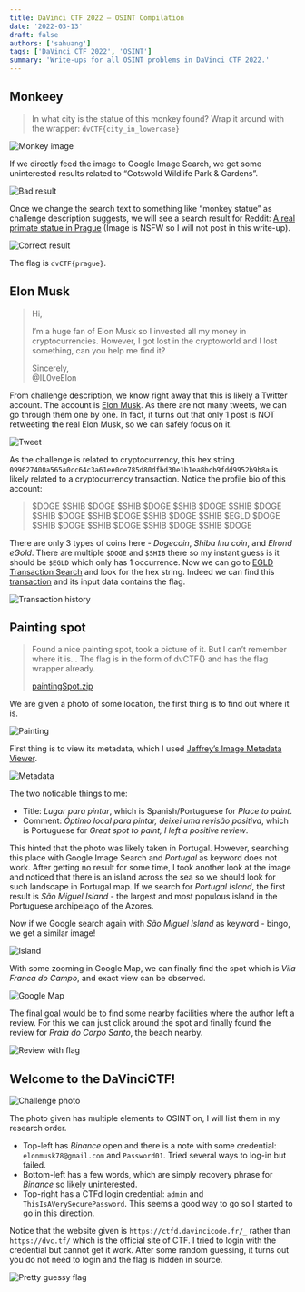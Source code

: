 ```yaml
---
title: DaVinci CTF 2022 – OSINT Compilation
date: '2022-03-13'
draft: false
authors: ['sahuang']
tags: ['DaVinci CTF 2022', 'OSINT']
summary: 'Write-ups for all OSINT problems in DaVinci CTF 2022.'
---
```


<TOCInline toc={props.toc} asDisclosure />

## Monkeey

> In what city is the statue of this monkey found? Wrap it around with the wrapper: `dvCTF{city_in_lowercase}`

![Monkey image](/static/images/davinci-ctf-2022/osint/monkey.png)

If we directly feed the image to Google Image Search, we get some uninterested results related to “Cotswold Wildlife Park & Gardens”.

![Bad result](/static/images/davinci-ctf-2022/osint/monkey-1.png)

Once we change the search text to something like “monkey statue” as challenge description suggests, we will see a search result for Reddit: [A real primate statue in Prague](https://www.reddit.com/r/ATBGE/comments/p5a8rh/a_real_primate_statue_in_prague/) (Image is NSFW so I will not post in this write-up).

![Correct result](/static/images/davinci-ctf-2022/osint/monkey-2.png)

The flag is `dvCTF{prague}`.

## Elon Musk

> Hi,
>
> I’m a huge fan of Elon Musk so I invested all my money in cryptocurrencies. However, I got lost in the cryptoworld and I lost something, can you help me find it?
>
> Sincerely,  
> @IL0veElon

From challenge description, we know right away that this is likely a Twitter account. The account is [Elon Musk](https://twitter.com/IL0veElon). As there are not many tweets, we can go through them one by one. In fact, it turns out that only 1 post is NOT retweeting the real Elon Musk, so we can safely focus on it.

![Tweet](/static/images/davinci-ctf-2022/osint/tweet.png)

As the challenge is related to cryptocurrency, this hex string `099627400a565a0cc64c3a61ee0ce785d80dfbd30e1b1ea8bcb9fdd9952b9b8a` is likely related to a cryptocurrency transaction. Notice the profile bio of this account:

> \$DOGE \$SHIB \$DOGE \$SHIB \$DOGE \$SHIB \$DOGE \$SHIB \$DOGE \$SHIB \$DOGE \$SHIB \$DOGE \$SHIB \$DOGE \$SHIB \$EGLD \$DOGE \$SHIB \$DOGE \$SHIB \$DOGE \$SHIB \$DOGE \$SHIB \$DOGE

There are only 3 types of coins here - _Dogecoin_, _Shiba Inu coin_, and _Elrond eGold_. There are multiple `$DOGE` and `$SHIB` there so my instant guess is it should be `$EGLD` which only has 1 occurrence. Now we can go to [EGLD Transaction Search](https://explorer.elrond.com/) and look for the hex string. Indeed we can find this [transaction](https://explorer.elrond.com/transactions/099627400a565a0cc64c3a61ee0ce785d80dfbd30e1b1ea8bcb9fdd9952b9b8a) and its input data contains the flag.

![Transaction history](/static/images/davinci-ctf-2022/osint/egld.png)

## Painting spot

> Found a nice painting spot, took a picture of it. But I can’t remember where it is... The flag is in the form of dvCTF{} and has the flag wrapper already.
>
> [paintingSpot.zip](https://dvc.tf/files/4f0995f6317989ad303644609579ecf8/paintingSpot.zip?token=eyJ1c2VyX2lkIjoxNzYsInRlYW1faWQiOjEwMCwiZmlsZV9pZCI6NTJ9.Yi40Kg.B7G1-Gm1kFE7e_ODmJ3bNg57T30)

We are given a photo of some location, the first thing is to find out where it is.

![Painting](/static/images/davinci-ctf-2022/osint/paintingSpot.jpg)

First thing is to view its metadata, which I used [Jeffrey’s Image Metadata Viewer](http://exif.regex.info/exif.cgi).

![Metadata](/static/images/davinci-ctf-2022/osint/metadata.png)

The two noticable things to me:

- Title: _Lugar para pintar_, which is Spanish/Portuguese for _Place to paint_.
- Comment: _Óptimo local para pintar, deixei uma revisão positiva_, which is Portuguese for _Great spot to paint, I left a positive review_.

This hinted that the photo was likely taken in Portugal. However, searching this place with Google Image Search and _Portugal_ as keyword does not work. After getting no result for some time, I took another look at the image and noticed that there is an island across the sea so we should look for such landscape in Portugal map. If we search for _Portugal Island_, the first result is _São Miguel Island_ - the largest and most populous island in the Portuguese archipelago of the Azores.

Now if we Google search again with _São Miguel Island_ as keyword - bingo, we get a similar image!

![Island](/static/images/davinci-ctf-2022/osint/island.png)

With some zooming in Google Map, we can finally find the spot which is _Vila Franca do Campo_, and exact view can be observed.

![Google Map](/static/images/davinci-ctf-2022/osint/googlemap.png)

The final goal would be to find some nearby facilities where the author left a review. For this we can just click around the spot and finally found the review for _Praia do Corpo Santo_, the beach nearby.

![Review with flag](/static/images/davinci-ctf-2022/osint/review.png)

## Welcome to the DaVinciCTF!

![Challenge photo](/static/images/davinci-ctf-2022/osint/welcome.jpg)

The photo given has multiple elements to OSINT on, I will list them in my research order.

- Top-left has _Binance_ open and there is a note with some credential: `elonmusk78@gmail.com` and `Password01`. Tried several ways to log-in but failed.
- Bottom-left has a few words, which are simply recovery phrase for _Binance_ so likely uninterested.
- Top-right has a CTFd login credential: `admin` and `ThisIsAVerySecurePassword`. This seems a good way to go so I started to go in this direction.

Notice that the website given is `https://ctfd.davincicode.fr/_` rather than `https://dvc.tf/` which is the official site of CTF. I tried to login with the credential but cannot get it work. After some random guessing, it turns out you do not need to login and the flag is hidden in source.

![Pretty guessy flag](/static/images/davinci-ctf-2022/osint/dvCTF.png)
